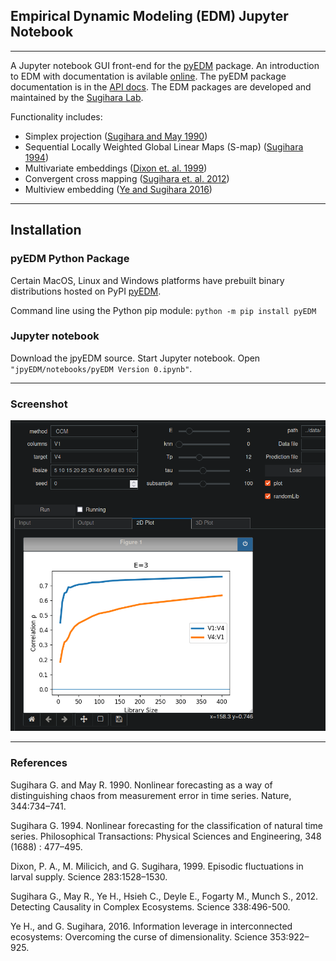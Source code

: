 ## Empirical Dynamic Modeling (EDM) Jupyter Notebook
---
A Jupyter notebook GUI front-end for the [pyEDM](https://github.com/SugiharaLab/pyEDM) package. An introduction to EDM with documentation is avilable [online](https://sugiharalab.github.io/EDM_Documentation/ "EDM Docs"). The pyEDM package documentation is in the [API docs](https://github.com/SugiharaLab/pyEDM/blob/master/doc/pyEDM.pdf "pyEDM API"). The EDM packages are developed and maintained by the [Sugihara Lab](http://deepeco.ucsd.edu/).

Functionality includes:
* Simplex projection ([Sugihara and May 1990](https://www.nature.com/articles/344734a0))
* Sequential Locally Weighted Global Linear Maps (S-map) ([Sugihara 1994](https://royalsocietypublishing.org/doi/abs/10.1098/rsta.1994.0106))
* Multivariate embeddings ([Dixon et. al. 1999](https://science.sciencemag.org/content/283/5407/1528))
* Convergent cross mapping ([Sugihara et. al. 2012](https://science.sciencemag.org/content/338/6106/496))
* Multiview embedding ([Ye and Sugihara 2016](https://science.sciencemag.org/content/353/6302/922))

---
## Installation

### pyEDM Python Package
Certain MacOS, Linux and Windows platforms have prebuilt binary distributions hosted on PyPI [pyEDM](https://pypi.org/project/pyEDM/). 

Command line using the Python pip module: `python -m pip install pyEDM`

### Jupyter notebook
Download the jpyEDM source. Start Jupyter notebook. Open `"jpyEDM/notebooks/pyEDM Version 0.ipynb"`.

---
### Screenshot
![picture alt](https://github.com/SugiharaLab/jpyEDM/blob/master/doc/jpyEDM-CCM-Screen.png "CCM Lorenz 5D")

---
### References
Sugihara G. and May R. 1990.  Nonlinear forecasting as a way of distinguishing 
chaos from measurement error in time series. Nature, 344:734–741.

Sugihara G. 1994. Nonlinear forecasting for the classification of natural 
time series. Philosophical Transactions: Physical Sciences and 
Engineering, 348 (1688) : 477–495.

Dixon, P. A., M. Milicich, and G. Sugihara, 1999. Episodic fluctuations in larval supply. Science 283:1528–1530.

Sugihara G., May R., Ye H., Hsieh C., Deyle E., Fogarty M., Munch S., 2012.
Detecting Causality in Complex Ecosystems. Science 338:496-500.

Ye H., and G. Sugihara, 2016. Information leverage in interconnected 
ecosystems: Overcoming the curse of dimensionality. Science 353:922–925.

